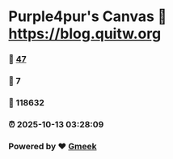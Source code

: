 # Purple4pur's Canvas :link: https://blog.quitw.org 
### :page_facing_up: [47](https://blog.quitw.org/tag.html) 
### :speech_balloon: 7 
### :hibiscus: 118632 
### :alarm_clock: 2025-10-13 03:28:09 
### Powered by :heart: [Gmeek](https://github.com/Meekdai/Gmeek)
